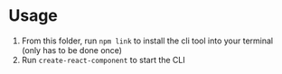 # Usage

1. From this folder, run `npm link` to install the cli tool into your terminal (only has to be done once)
2. Run `create-react-component` to start the CLI
